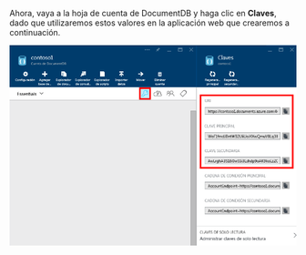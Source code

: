   Ahora, vaya a la hoja de cuenta de DocumentDB y haga clic en **Claves**, dado que utilizaremos estos valores en la aplicación web que crearemos a continuación.

![Captura de pantalla de Azure Portal, que muestra una cuenta de DocumentDB, con el botón Claves resaltado en la hoja de cuenta de DocumentDB, y los valores URI, CLAVE PRINCIPAL y CLAVE SECUNDARIA resaltados en la hoja Claves](./media/documentdb-keys/keys.png)



<!--HONumber=Nov16_HO2-->


